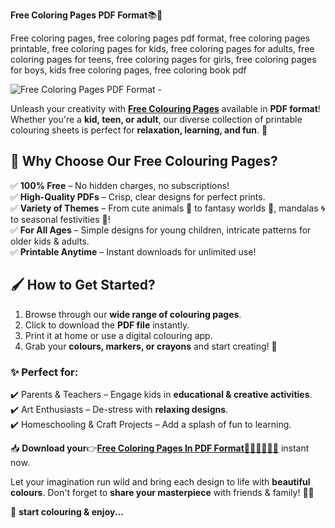 **Free Coloring Pages PDF Format**📚🎨

Free coloring pages, free coloring pages pdf format, free coloring pages printable, free coloring pages for kids, free coloring pages for adults, free coloring pages for teens, free coloring pages for girls, free coloring pages for boys, kids free coloring pages, free coloring book pdf

![Free Coloring Pages PDF Format -](https://github.com/user-attachments/assets/8834f541-9e79-4645-b021-5420296d46d9)

Unleash your creativity with [**Free Colouring Pages**](https://www.quora.com/profile/Freely-20) available in **PDF format**! Whether you're a **kid, teen, or adult**, our diverse collection of printable colouring sheets is perfect for **relaxation, learning, and fun**. 🎉  

## 🌟 Why Choose Our Free Colouring Pages?  
✅ **100% Free** – No hidden charges, no subscriptions!  
✅ **High-Quality PDFs** – Crisp, clear designs for perfect prints.  
✅ **Variety of Themes** – From cute animals 🐰 to fantasy worlds 🏰, mandalas 🌀 to seasonal festivities 🎄!  
✅ **For All Ages** – Simple designs for young children, intricate patterns for older kids & adults.  
✅ **Printable Anytime** – Instant downloads for unlimited use!  

## 🖌️ How to Get Started?  
1. Browse through our **wide range of colouring pages**.  
2. Click to download the **PDF file** instantly.  
3. Print it at home or use a digital colouring app.  
4. Grab your **colours, markers, or crayons** and start creating! 🎨  

### ✨ Perfect for:  
✔️ Parents & Teachers – Engage kids in **educational & creative activities**.  
✔️ Art Enthusiasts – De-stress with **relaxing designs**.  
✔️ Homeschooling & Craft Projects – Add a splash of fun to learning.  

📥 **Download your**👉[**Free Coloring Pages In PDF Format📔📗📕📘📙🎨**](https://freecoloringpageshub.blogspot.com/) instant now.

Let your imagination run wild and bring each design to life with **beautiful colours**. Don't forget to **share your masterpiece** with friends & family! 🎨💖  

🚀 **start colouring & enjoy...**
